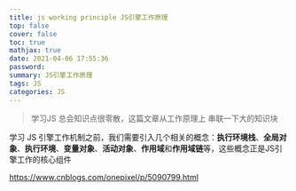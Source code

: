 ```yaml
---
title: js working principle JS引擎工作原理
top: false
cover: false
toc: true
mathjax: true
date: 2021-04-06 17:55:36
password:
summary: JS引擎工作原理
tags: JS
categories: JS
---
```


> 学习JS 总会知识点很零散，这篇文章从工作原理上 串联一下大的知识块

学习 JS 引擎工作机制之前，我们需要引入几个相关的概念：**执行环境栈**、**全局对象**、**执行环境**、**变量对象**、**活动对象**、**作用域**和**作用域链**等，这些概念正是JS引擎工作的核心组件

https://www.cnblogs.com/onepixel/p/5090799.html